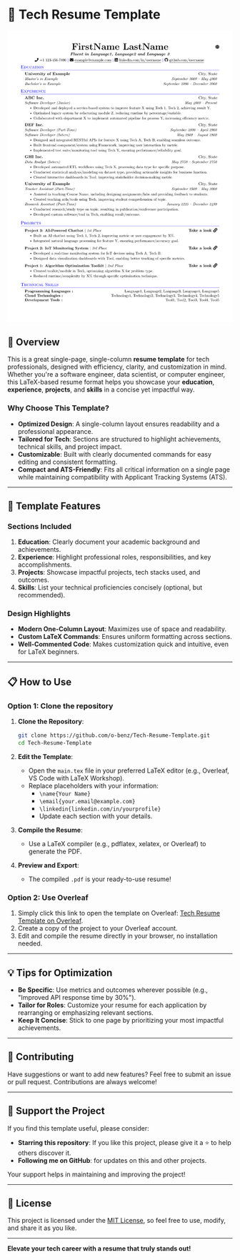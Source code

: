 # 📝 Tech Resume Template  

![Resume Preview](LastNameFirstName_CV.png)  

## 🚀 Overview  

This is a great single-page, single-column **resume template** for tech professionals, designed with efficiency, clarity, and customization in mind. Whether you're a software engineer, data scientist, or computer engineer, this LaTeX-based resume format helps you showcase your **education**, **experience**, **projects**, and **skills** in a concise yet impactful way.  

### Why Choose This Template?  
- **Optimized Design**: A single-column layout ensures readability and a professional appearance.  
- **Tailored for Tech**: Sections are structured to highlight achievements, technical skills, and project impact.  
- **Customizable**: Built with clearly documented commands for easy editing and consistent formatting.  
- **Compact and ATS-Friendly**: Fits all critical information on a single page while maintaining compatibility with Applicant Tracking Systems (ATS).  

---

## 📂 Template Features  

### Sections Included  
1. **Education**: Clearly document your academic background and achievements.  
2. **Experience**: Highlight professional roles, responsibilities, and key accomplishments.  
3. **Projects**: Showcase impactful projects, tech stacks used, and outcomes.  
4. **Skills**: List your technical proficiencies concisely (optional, but recommended).  

### Design Highlights  
- **Modern One-Column Layout**: Maximizes use of space and readability.  
- **Custom LaTeX Commands**: Ensures uniform formatting across sections.  
- **Well-Commented Code**: Makes customization quick and intuitive, even for LaTeX beginners.  

---

## 📋 How to Use  

### Option 1: Clone the repository  

1. **Clone the Repository**:  
   ```bash  
   git clone https://github.com/o-benz/Tech-Resume-Template.git  
   cd Tech-Resume-Template
   ```  

2. **Edit the Template**:  
   - Open the `main.tex` file in your preferred LaTeX editor (e.g., Overleaf, VS Code with LaTeX Workshop).  
   - Replace placeholders with your information:  
     - `\name{Your Name}`  
     - `\email{your.email@example.com}`  
     - `\linkedin{linkedin.com/in/yourprofile}`  
     - Update each section with your details.  

3. **Compile the Resume**:  
   - Use a LaTeX compiler (e.g., pdflatex, xelatex, or Overleaf) to generate the PDF.  

4. **Preview and Export**:  
   - The compiled `.pdf` is your ready-to-use resume!  

### Option 2: Use Overleaf  
1. Simply click this link to open the template on Overleaf: [Tech Resume Template on Overleaf](https://www.overleaf.com/gallery).
2. Create a copy of the project to your Overleaf account.  
3. Edit and compile the resume directly in your browser, no installation needed.  

---

## 💡 Tips for Optimization  

- **Be Specific**: Use metrics and outcomes wherever possible (e.g., "Improved API response time by 30%").  
- **Tailor for Roles**: Customize your resume for each application by rearranging or emphasizing relevant sections.  
- **Keep It Concise**: Stick to one page by prioritizing your most impactful achievements.  

---

## 🤝 Contributing  

Have suggestions or want to add new features? Feel free to submit an issue or pull request. Contributions are always welcome!  

---

## 🌟 Support the Project  

If you find this template useful, please consider:  
- **Starring this repository**: If you like this project, please give it a ⭐ to help others discover it.  
- **Following me on GitHub**: for updates on this and other projects.  

Your support helps in maintaining and improving the project!  

---


## 📄 License  

This project is licensed under the [MIT License](LICENSE), so feel free to use, modify, and share it as you like.  

---  

**Elevate your tech career with a resume that truly stands out!**  
